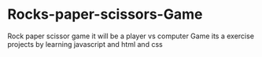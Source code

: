 # Rocks-paper-scissors-Game
Rock paper scissor game it will be a player vs computer Game
its a exercise projects by learning javascript and html and css
